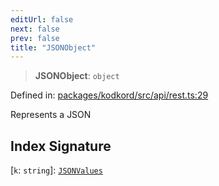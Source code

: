 ```yaml
---
editUrl: false
next: false
prev: false
title: "JSONObject"
---
```


> **JSONObject**: `object`

Defined in: [packages/kodkord/src/api/rest.ts:29](https://github.com/KodekoStudios/Kodkord/blob/dc3759533552e18eb6881d3858a982430eda469c/packages/kodkord/src/api/rest.ts#L29)

Represents a JSON

## Index Signature

\[`k`: `string`\]: [`JSONValues`](/api/kodkord/type-aliases/jsonvalues/)
